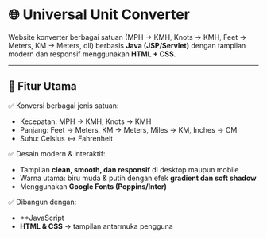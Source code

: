 # 🌐 Universal Unit Converter

Website konverter berbagai satuan (MPH → KMH, Knots → KMH, Feet → Meters, KM → Meters, dll) berbasis **Java (JSP/Servlet)** dengan tampilan modern dan responsif menggunakan **HTML + CSS**.

---

## 🚀 Fitur Utama

✅ Konversi berbagai jenis satuan:
- Kecepatan: MPH → KMH, Knots → KMH  
- Panjang: Feet → Meters, KM → Meters, Miles → KM, Inches → CM  
- Suhu: Celsius ↔ Fahrenheit  

✅ Desain modern & interaktif:
- Tampilan **clean, smooth, dan responsif** di desktop maupun mobile  
- Warna utama: biru muda & putih dengan efek **gradient dan soft shadow**  
- Menggunakan **Google Fonts (Poppins/Inter)**  

✅ Dibangun dengan:
- **JavaScript  
- **HTML & CSS** → tampilan antarmuka pengguna  
   


